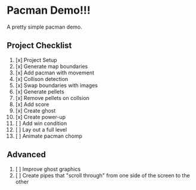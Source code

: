 # Pacman Demo!!!

A pretty simple pacman demo.

## Project Checklist

1.  [x] Project Setup
2.  [x] Generate map boundaries
3.  [x] Add pacman with movement
4.  [x] Collison detection
5.  [x] Swap boundaries with images
6.  [x] Generate pellets
7.  [x] Remove pellets on collsion
8.  [x] Add score
9.  [x] Create ghost
10. [x] Create power-up
11. [ ] Add win condition
12. [ ] Lay out a full level
13. [ ] Animate pacman chomp

## Advanced

1. [ ] Improve ghost graphics
2. [ ] Create pipes that "scroll through" from one side of the screen to the other
